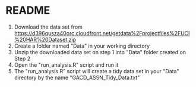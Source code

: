 README
======================
1. Download the data set from https://d396qusza40orc.cloudfront.net/getdata%2Fprojectfiles%2FUCI%20HAR%20Dataset.zip
2. Create a folder named "Data" in your working directory
3. Unzip the downloaded data set on step 1 into "Data" folder created on Step 2
4. Open the "run_analysis.R" script and run it
5. The "run_analysis.R" script will create a tidy data set in your "Data" directory by the name "GACD_ASSN_Tidy_Data.txt"

